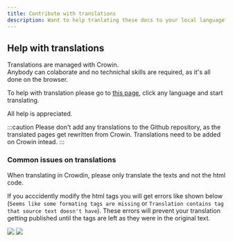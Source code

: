 ```yaml
---
title: Contribute with translations
description: Want to help tranlating these docs to your local language?
---
```


## Help with translations

Translations are managed with Crowin.  
Anybody can colaborate and no technichal skills are required, as it's all done on the browser.

To help with translation please go to [this page](https://crowdin.com/project/docsstacksco), click any language and start translating.

All help is appreciated.

:::caution
Please don't add any translations to the Github repository, as the translated pages get rewritten from Crowin. Translations need to be added on Crowin intead.
:::

### Common issues on translations

When translating in Crowdin, please only translate the texts and not the html code.

If you acccidently modify the html tags you will get errors like shown below (`Seems like some formating tags are missing` or `Translation contains tag that source text doesn't have`). These errors will prevent your translation getting published until the tags are left as they were in the original text.

![](/img/crowdin-qa-issue-formatting_tags_missing.png)
![](/img/crowdin-qa-issue-tag_source.png)
